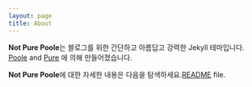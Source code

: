 ```yaml
---
layout: page
title: About
---
```


**Not Pure Poole**는 블로그를 위한 간단하고 아름답고 강력한 Jekyll 테마입니다. [Poole](https://github.com/poole/poole) and [Pure](https://purecss.io/) 에 의해 만들어졌습니다.

**Not Pure Poole**에 대한 자세한 내용은 다음을 탐색하세요.[README](https://github.com/vszhub/not-pure-poole) file.
